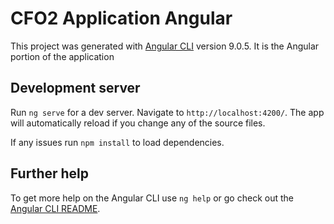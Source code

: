 # CFO2 Application Angular

This project was generated with [Angular CLI](https://github.com/angular/angular-cli) version 9.0.5.  It is the Angular portion of the application

## Development server

Run `ng serve` for a dev server. Navigate to `http://localhost:4200/`. The app will automatically reload if you change any of the source files.

If any issues run `npm install` to load dependencies.

## Further help

To get more help on the Angular CLI use `ng help` or go check out the [Angular CLI README](https://github.com/angular/angular-cli/blob/master/README.md).
